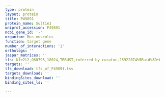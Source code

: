 ```yaml
---
type: protein
layout: protein
title: P49891
protein_name: Sult1e1
uniprot_accession: P49891
ncbi_gene_id: '-'
organism: Mus musculus
function: target gene
number_of_interactions: '1'
orthologs: ''
jaspar_matrices: ''
tfs: Nfe2l2,Q60795,18024,TRRUST,inferred by curator,25922074%5Buid%5D+OR+29087512%5Buid%5D,Yes
targets: ''
tfs_download: tfs_of_P49891.tsv
targets_download: ''
bindingSites_download: ''
binding_sites_ls: ''

---
```


